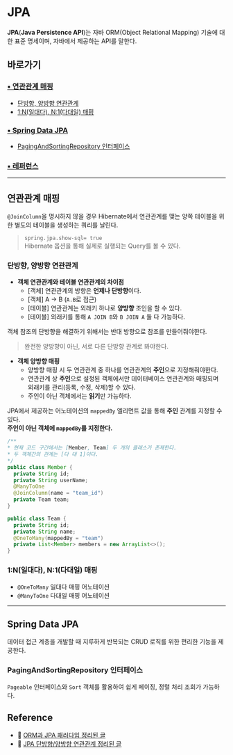 # JPA

**JPA**(**Java Persistence API**)는 자바 ORM(Object Relational Mapping) 기술에 대한 표준 명세이며, 자바에서 제공하는 API를 말한다.  

## 바로가기

### [▪︎ 연관관계 매핑](#연관관계-매핑)

* [단방향, 양방향 연관관계](#단방향,-양방향-연관관계)
* [1:N(일대다), N:1(다대일) 매핑](#1:N(일대다),-N:1(다대일)-매핑)

### [▪︎ Spring Data JPA](#Spring-Data-JPA)

* [PagingAndSortingRepository 인터페이스](#PagingAndSortingRepository-인터페이스)

### [▪︎ 레퍼런스](#Reference)

---

## 연관관계 매핑

`@JoinColumn`을 명시하지 않을 경우 Hibernate에서 연관관계를 맺는 양쪽 테이블을 위한 별도의 테이블을 생성하는 쿼리를 날린다.  
> ```spring.jpa.show-sql= true```  
> Hibernate 옵션을 통해 실제로 실행되는 Query를 볼 수 있다.  

### 단방향, 양방향 연관관계

* **객체 연관관계와 테이블 연관관계의 차이점**  
  * [객체] 연관관계의 방향은 **언제나 단방향**이다.  
  * [객체] A → B (```A.B```로 접근)
  * [테이블] 연관관계는 외래키 하나로 **양방향** 조인을 할 수 있다.  
  * [테이블] 외래키를 통해 ```A JOIN B```와 ```B JOIN A``` 둘 다 가능하다.

객체 참조의 단방향을 해결하기 위해서는 반대 방향으로 참조를 만들어줘야한다.  
> 완전한 양방향이 아닌, 서로 다른 단방향 관계로 봐야한다.  

* **객체 양방향 매핑**
  * 양방향 매핑 시 두 연관관계 중 하나를 연관관계의 **주인**으로 지정해줘야한다.
  * 연관관계 상 **주인**으로 설정된 객체에서만 데이터베이스 연관관계와 매핑되며 외래키를 관리(등록, 수정, 삭제)할 수 있다.
  * 주인이 아닌 객체에서는 **읽기**만 가능하다.

JPA에서 제공하는 어노테이션의 ```mappedBy``` 엘리먼트 값을 통해 **주인** 관계를 지정할 수 있다.  
**주인이 아닌 객체에 ```mappedBy```를 지정한다.**

```java
/**
* 현재 코드 구간에서는 [Member, Team] 두 개의 클래스가 존재한다.
* 두 객체간의 관계는 [다 대 1]이다.
*/
public class Member {
  private String id;
  private String userName;
  @ManyToOne
  @JoinColumn(name = "team_id")
  private Team team;
}

public class Team {
  private String id;
  private String name;
  @OneToMany(mappedBy = "team")
  private List<Member> members = new ArrayList<>();
}
```

### 1:N(일대다), N:1(다대일) 매핑

* ```@OneToMany``` 일대다 매핑 어노테이션
* ```@ManyToOne``` 다대일 매핑 어노테이션

---

## Spring Data JPA

데이터 접근 계층을 개발할 때 지루하게 반복되는 CRUD 로직를 위한 편리한 기능을 제공한다.

### PagingAndSortingRepository 인터페이스

```Pageable``` 인터페이스와 ```Sort``` 객체를 활용하여 쉽게 페이징, 정렬 처리 조회가 가능하다.

## Reference

* 🔗 [ORM과 JPA 패러다임 정리된 글](https://velog.io/@adam2/JPA%EB%8A%94-%EB%8F%84%EB%8D%B0%EC%B2%B4-%EB%AD%98%EA%B9%8C-orm-%EC%98%81%EC%86%8D%EC%84%B1-hibernate-spring-data-jpa)
* 🔗 [JPA 단방향/양방향 연관관계 정리된 글](https://cornswrold.tistory.com/350)